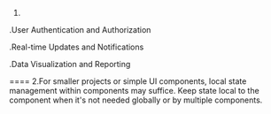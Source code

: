 1.
.User Authentication and Authorization

.Real-time Updates and Notifications

.Data Visualization and Reporting

====
 2.For smaller projects or simple UI components, local state management within components may suffice. Keep state local to the component when it's not needed globally or by multiple components.